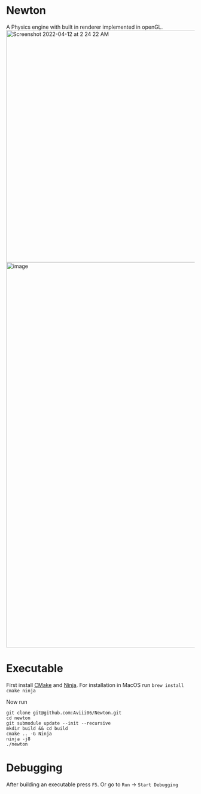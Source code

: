 # Newton
A Physics engine with built in renderer implemented in openGL.
<img width="621" alt="Screenshot 2022-04-12 at 2 24 22 AM" src="https://user-images.githubusercontent.com/45993519/162830991-825b9486-5ea7-4c79-89a3-66ff444d1f28.png">
<img width="1031" alt="image" src="https://user-images.githubusercontent.com/45993519/191841279-a73a3ee9-94bb-4d39-bf76-8676b5948d13.png">


# Executable

First install [CMake](https://cmake.org/install/) and [Ninja](https://ninja-build.org/). For installation in MacOS run 
```brew install cmake ninja```

Now run 

```
git clone git@github.com:Aviii06/Newton.git
cd newton
git submodule update --init --recursive
mkdir build && cd build
cmake .. -G Ninja
ninja -j8
./newton
```

# Debugging
After building an executable press `F5`. Or go to `Run` -> `Start Debugging`
